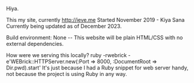 Hiya.

This my site, currently http://ieve.me
Started November 2019 - Kiya Sana
Currently being updated as of December 2023.

Build environment: None -- This website will be plain HTML/CSS with no external dependencies.

How were we serving this locally?
ruby -rwebrick -e'WEBrick::HTTPServer.new(:Port => 8000, :DocumentRoot => Dir.pwd).start'
It's just because I had a Ruby snippet for web server handy, not because the project is using Ruby in any way.
